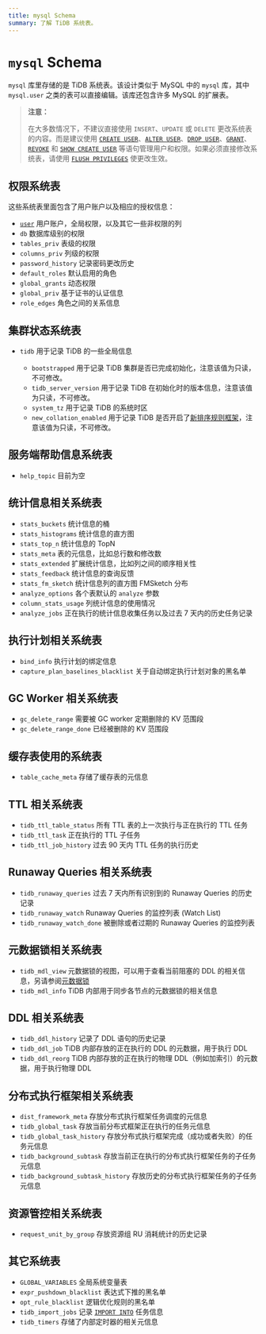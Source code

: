 ```yaml
---
title: mysql Schema
summary: 了解 TiDB 系统表。
---
```


# `mysql` Schema

`mysql` 库里存储的是 TiDB 系统表。该设计类似于 MySQL 中的 `mysql` 库，其中 `mysql.user` 之类的表可以直接编辑。该库还包含许多 MySQL 的扩展表。

> **注意：**
>
> 在大多数情况下，不建议直接使用 `INSERT`、`UPDATE` 或 `DELETE` 更改系统表的内容。而是建议使用 [`CREATE USER`](/sql-statements/sql-statement-create-user.md)、[`ALTER USER`](/sql-statements/sql-statement-alter-user.md)、[`DROP USER`](/sql-statements/sql-statement-drop-user.md)、[`GRANT`](/sql-statements/sql-statement-grant-privileges.md)、[`REVOKE`](/sql-statements/sql-statement-revoke-privileges.md) 和 [`SHOW CREATE USER`](/sql-statements/sql-statement-show-create-user.md) 等语句管理用户和权限。如果必须直接修改系统表，请使用 [`FLUSH PRIVILEGES`](/sql-statements/sql-statement-flush-privileges.md) 使更改生效。

## 权限系统表

这些系统表里面包含了用户账户以及相应的授权信息：

* [`user`](/mysql-schema/mysql-schema-user.md) 用户账户，全局权限，以及其它一些非权限的列
* `db` 数据库级别的权限
* `tables_priv` 表级的权限
* `columns_priv` 列级的权限
* `password_history` 记录密码更改历史
* `default_roles` 默认启用的角色
* `global_grants` 动态权限
* `global_priv` 基于证书的认证信息
* `role_edges` 角色之间的关系信息

## 集群状态系统表

* `tidb` 用于记录 TiDB 的一些全局信息

    * `bootstrapped` 用于记录 TiDB 集群是否已完成初始化，注意该值为只读，不可修改。
    * `tidb_server_version` 用于记录 TiDB 在初始化时的版本信息，注意该值为只读，不可修改。
    * `system_tz` 用于记录 TiDB 的系统时区
    * `new_collation_enabled` 用于记录 TiDB 是否开启了[新排序规则框架](/character-set-and-collation.md#新框架下的排序规则支持)，注意该值为只读，不可修改。

## 服务端帮助信息系统表

* `help_topic` 目前为空

## 统计信息相关系统表

* `stats_buckets` 统计信息的桶
* `stats_histograms` 统计信息的直方图
* `stats_top_n` 统计信息的 TopN
* `stats_meta` 表的元信息，比如总行数和修改数
* `stats_extended` 扩展统计信息，比如列之间的顺序相关性
* `stats_feedback` 统计信息的查询反馈
* `stats_fm_sketch` 统计信息列的直方图 FMSketch 分布
* `analyze_options` 各个表默认的 `analyze` 参数
* `column_stats_usage` 列统计信息的使用情况
* `analyze_jobs` 正在执行的统计信息收集任务以及过去 7 天内的历史任务记录

## 执行计划相关系统表

* `bind_info` 执行计划的绑定信息
* `capture_plan_baselines_blacklist` 关于自动绑定执行计划对象的黑名单

## GC Worker 相关系统表

* `gc_delete_range` 需要被 GC worker 定期删除的 KV 范围段
* `gc_delete_range_done` 已经被删除的 KV 范围段

## 缓存表使用的系统表

* `table_cache_meta` 存储了缓存表的元信息

## TTL 相关系统表

* `tidb_ttl_table_status` 所有 TTL 表的上一次执行与正在执行的 TTL 任务
* `tidb_ttl_task` 正在执行的 TTL 子任务
* `tidb_ttl_job_history` 过去 90 天内 TTL 任务的执行历史

## Runaway Queries 相关系统表

* `tidb_runaway_queries` 过去 7 天内所有识别到的 Runaway Queries 的历史记录
* `tidb_runaway_watch` Runaway Queries 的监控列表 (Watch List)
* `tidb_runaway_watch_done` 被删除或者过期的 Runaway Queries 的监控列表

## 元数据锁相关系统表

* `tidb_mdl_view` 元数据锁的视图，可以用于查看当前阻塞的 DDL 的相关信息，另请参阅[元数据锁](/metadata-lock.md)
* `tidb_mdl_info` TiDB 内部用于同步各节点的元数据锁的相关信息

## DDL 相关系统表

* `tidb_ddl_history` 记录了 DDL 语句的历史记录
* `tidb_ddl_job` TiDB 内部存放的正在执行的 DDL 的元数据，用于执行 DDL
* `tidb_ddl_reorg` TiDB 内部存放的正在执行的物理 DDL（例如加索引）的元数据，用于执行物理 DDL

## 分布式执行框架相关系统表

* `dist_framework_meta` 存放分布式执行框架任务调度的元信息
* `tidb_global_task` 存放当前分布式框架正在执行的任务元信息
* `tidb_global_task_history` 存放分布式执行框架完成（成功或者失败）的任务元信息
* `tidb_background_subtask` 存放当前正在执行的分布式执行框架任务的子任务元信息
* `tidb_background_subtask_history` 存放历史的分布式执行框架任务的子任务元信息

## 资源管控相关系统表

* `request_unit_by_group` 存放资源组 RU 消耗统计的历史记录

## 其它系统表

* `GLOBAL_VARIABLES` 全局系统变量表
* `expr_pushdown_blacklist` 表达式下推的黑名单
* `opt_rule_blacklist` 逻辑优化规则的黑名单
* `tidb_import_jobs` 记录 [`IMPORT INTO`](/sql-statements/sql-statement-import-into.md) 任务信息
* `tidb_timers` 存储了内部定时器的相关元信息
